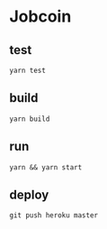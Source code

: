 # Jobcoin

## test

    yarn test

## build

    yarn build

## run

    yarn && yarn start

## deploy

    git push heroku master